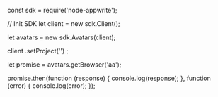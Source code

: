 const sdk = require('node-appwrite');

// Init SDK
let client = new sdk.Client();

let avatars = new sdk.Avatars(client);

client
    .setProject('')
;

let promise = avatars.getBrowser('aa');

promise.then(function (response) {
    console.log(response);
}, function (error) {
    console.log(error);
});